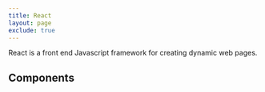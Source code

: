 ```yaml
---
title: React
layout: page
exclude: true
---
```


React is a front end Javascript framework for creating dynamic web pages.

## Components


<!--stackedit_data:
eyJoaXN0b3J5IjpbMTI1Mzg5MzI0OF19
-->